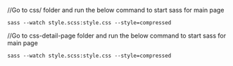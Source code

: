 //Go to css/ folder and run the below command to start sass for main page
```
sass --watch style.scss:style.css --style=compressed
```

//Go to css-detail-page folder and run the below command to start sass for main page
```
sass --watch style.scss:style.css --style=compressed
```